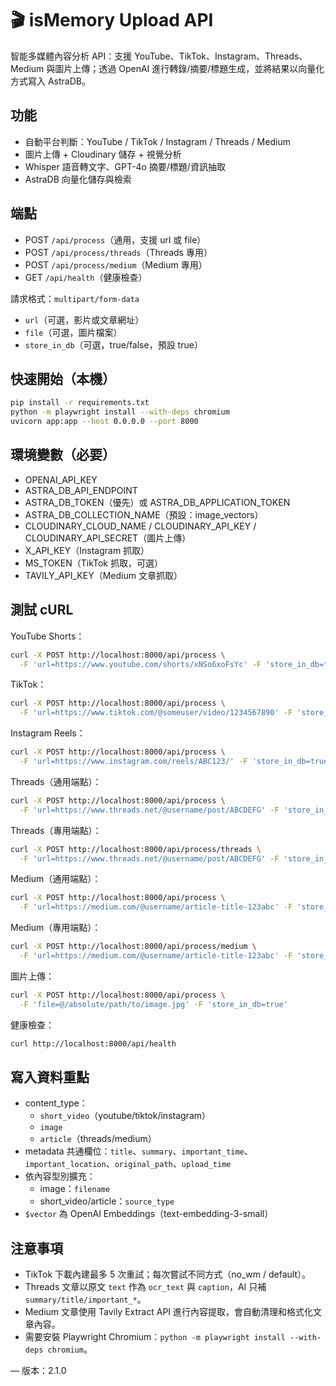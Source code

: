# 🎬 isMemory Upload API

智能多媒體內容分析 API：支援 YouTube、TikTok、Instagram、Threads、Medium 與圖片上傳；透過 OpenAI 進行轉錄/摘要/標題生成，並將結果以向量化方式寫入 AstraDB。

## 功能
- 自動平台判斷：YouTube / TikTok / Instagram / Threads / Medium
- 圖片上傳 + Cloudinary 儲存 + 視覺分析
- Whisper 語音轉文字、GPT-4o 摘要/標題/資訊抽取
- AstraDB 向量化儲存與檢索

## 端點
- POST `/api/process`（通用，支援 url 或 file）
- POST `/api/process/threads`（Threads 專用）
- POST `/api/process/medium`（Medium 專用）
- GET `/api/health`（健康檢查）

請求格式：`multipart/form-data`
- `url`（可選，影片或文章網址）
- `file`（可選，圖片檔案）
- `store_in_db`（可選，true/false，預設 true）

## 快速開始（本機）
```bash
pip install -r requirements.txt
python -m playwright install --with-deps chromium
uvicorn app:app --host 0.0.0.0 --port 8000
```

## 環境變數（必要）
- OPENAI_API_KEY
- ASTRA_DB_API_ENDPOINT
- ASTRA_DB_TOKEN（優先）或 ASTRA_DB_APPLICATION_TOKEN
- ASTRA_DB_COLLECTION_NAME（預設：image_vectors）
- CLOUDINARY_CLOUD_NAME / CLOUDINARY_API_KEY / CLOUDINARY_API_SECRET（圖片上傳）
- X_API_KEY（Instagram 抓取）
- MS_TOKEN（TikTok 抓取，可選）
- TAVILY_API_KEY（Medium 文章抓取）

## 測試 cURL
YouTube Shorts：
```bash
curl -X POST http://localhost:8000/api/process \
  -F 'url=https://www.youtube.com/shorts/xNSo6xoFsYc' -F 'store_in_db=true'
```

TikTok：
```bash
curl -X POST http://localhost:8000/api/process \
  -F 'url=https://www.tiktok.com/@someuser/video/1234567890' -F 'store_in_db=true'
```

Instagram Reels：
```bash
curl -X POST http://localhost:8000/api/process \
  -F 'url=https://www.instagram.com/reels/ABC123/' -F 'store_in_db=true'
```

Threads（通用端點）：
```bash
curl -X POST http://localhost:8000/api/process \
  -F 'url=https://www.threads.net/@username/post/ABCDEFG' -F 'store_in_db=true'
```

Threads（專用端點）：
```bash
curl -X POST http://localhost:8000/api/process/threads \
  -F 'url=https://www.threads.net/@username/post/ABCDEFG' -F 'store_in_db=true'
```

Medium（通用端點）：
```bash
curl -X POST http://localhost:8000/api/process \
  -F 'url=https://medium.com/@username/article-title-123abc' -F 'store_in_db=true'
```

Medium（專用端點）：
```bash
curl -X POST http://localhost:8000/api/process/medium \
  -F 'url=https://medium.com/@username/article-title-123abc' -F 'store_in_db=true'
```

圖片上傳：
```bash
curl -X POST http://localhost:8000/api/process \
  -F 'file=@/absolute/path/to/image.jpg' -F 'store_in_db=true'
```

健康檢查：
```bash
curl http://localhost:8000/api/health
```

## 寫入資料重點
- content_type：
  - `short_video`（youtube/tiktok/instagram）
  - `image`
  - `article`（threads/medium）
- metadata 共通欄位：`title`、`summary`、`important_time`、`important_location`、`original_path`、`upload_time`
- 依內容型別擴充：
  - image：`filename`
  - short_video/article：`source_type`
- `$vector` 為 OpenAI Embeddings（text-embedding-3-small）

## 注意事項
- TikTok 下載內建最多 5 次重試；每次嘗試不同方式（no_wm / default）。
- Threads 文章以原文 `text` 作為 `ocr_text` 與 `caption`，AI 只補 `summary/title/important_*`。
- Medium 文章使用 Tavily Extract API 進行內容提取，會自動清理和格式化文章內容。
- 需要安裝 Playwright Chromium：`python -m playwright install --with-deps chromium`。

—
版本：2.1.0
